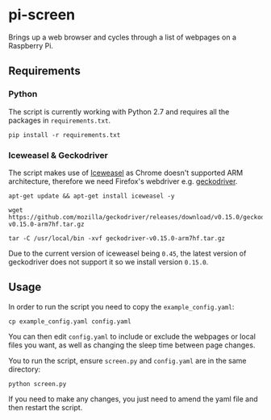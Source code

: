 # pi-screen

Brings up a web browser and cycles through a list of webpages on a Raspberry Pi.


## Requirements

### Python

The script is currently working with Python 2.7 and requires all the packages in `requirements.txt`.

```
pip install -r requirements.txt
```

### Iceweasel & Geckodriver

The script makes use of [Iceweasel](https://wiki.debian.org/Iceweasel) as Chrome doesn't supported ARM architecture, therefore we need Firefox's webdriver e.g. [geckodriver](https://github.com/mozilla/geckodriver/releases).

```
apt-get update && apt-get install iceweasel -y

wget https://github.com/mozilla/geckodriver/releases/download/v0.15.0/geckodriver-v0.15.0-arm7hf.tar.gz

tar -C /usr/local/bin -xvf geckodriver-v0.15.0-arm7hf.tar.gz
```

Due to the current version of iceweasel being `0.45`, the latest version of geckodriver does not support it so we install version `0.15.0`.


## Usage

In order to run the script you need to copy the `example_config.yaml`:

```
cp example_config.yaml config.yaml
```

You can then edit `config.yaml` to include or exclude the webpages or local files you want, as well as changing the sleep time between page changes.


You to run the script, ensure `screen.py` and `config.yaml` are in the same directory:

```
python screen.py
```

If you need to make any changes, you just need to amend the yaml file and then restart the script.

